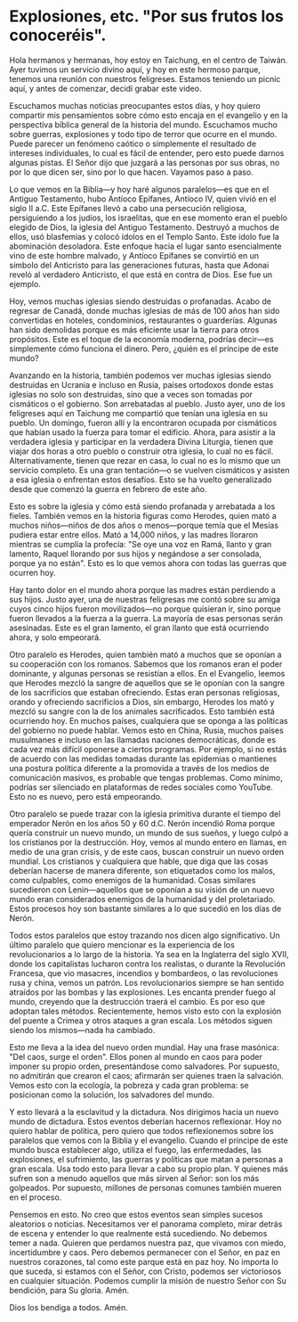 # Explosiones, etc. "Por sus frutos los conoceréis".  

Hola hermanos y hermanas, hoy estoy en Taichung, en el centro de Taiwán. Ayer tuvimos un servicio divino aquí, y hoy en este hermoso parque, tenemos una reunión con nuestros feligreses. Estamos teniendo un picnic aquí, y antes de comenzar, decidí grabar este video.

Escuchamos muchas noticias preocupantes estos días, y hoy quiero compartir mis pensamientos sobre cómo esto encaja en el evangelio y en la perspectiva bíblica general de la historia del mundo. Escuchamos mucho sobre guerras, explosiones y todo tipo de terror que ocurre en el mundo. Puede parecer un fenómeno caótico o simplemente el resultado de intereses individuales, lo cual es fácil de entender, pero esto puede darnos algunas pistas. El Señor dijo que juzgará a las personas por sus obras, no por lo que dicen ser, sino por lo que hacen. Vayamos paso a paso.

Lo que vemos en la Biblia—y hoy haré algunos paralelos—es que en el Antiguo Testamento, hubo Antíoco Epífanes, Antíoco IV, quien vivió en el siglo II a.C. Este Epífanes llevó a cabo una persecución religiosa, persiguiendo a los judíos, los israelitas, que en ese momento eran el pueblo elegido de Dios, la iglesia del Antiguo Testamento. Destruyó a muchos de ellos, usó blasfemias y colocó ídolos en el Templo Santo. Este ídolo fue la abominación desoladora. Este enfoque hacia el lugar santo esencialmente vino de este hombre malvado, y Antíoco Epífanes se convirtió en un símbolo del Anticristo para las generaciones futuras, hasta que Adonai reveló al verdadero Anticristo, el que está en contra de Dios. Ese fue un ejemplo.

Hoy, vemos muchas iglesias siendo destruidas o profanadas. Acabo de regresar de Canadá, donde muchas iglesias de más de 100 años han sido convertidas en hoteles, condominios, restaurantes o guarderías. Algunas han sido demolidas porque es más eficiente usar la tierra para otros propósitos. Este es el toque de la economía moderna, podrías decir—es simplemente cómo funciona el dinero. Pero, ¿quién es el príncipe de este mundo?

Avanzando en la historia, también podemos ver muchas iglesias siendo destruidas en Ucrania e incluso en Rusia, países ortodoxos donde estas iglesias no solo son destruidas, sino que a veces son tomadas por cismáticos o el gobierno. Son arrebatadas al pueblo. Justo ayer, uno de los feligreses aquí en Taichung me compartió que tenían una iglesia en su pueblo. Un domingo, fueron allí y la encontraron ocupada por cismáticos que habían usado la fuerza para tomar el edificio. Ahora, para asistir a la verdadera iglesia y participar en la verdadera Divina Liturgia, tienen que viajar dos horas a otro pueblo o construir otra iglesia, lo cual no es fácil. Alternativamente, tienen que rezar en casa, lo cual no es lo mismo que un servicio completo. Es una gran tentación—o se vuelven cismáticos y asisten a esa iglesia o enfrentan estos desafíos. Esto se ha vuelto generalizado desde que comenzó la guerra en febrero de este año.

Esto es sobre la iglesia y cómo está siendo profanada y arrebatada a los fieles. También vemos en la historia figuras como Herodes, quien mató a muchos niños—niños de dos años o menos—porque temía que el Mesías pudiera estar entre ellos. Mató a 14,000 niños, y las madres lloraron mientras se cumplía la profecía: "Se oye una voz en Ramá, llanto y gran lamento, Raquel llorando por sus hijos y negándose a ser consolada, porque ya no están". Esto es lo que vemos ahora con todas las guerras que ocurren hoy.

Hay tanto dolor en el mundo ahora porque las madres están perdiendo a sus hijos. Justo ayer, una de nuestras feligresas me contó sobre su amiga cuyos cinco hijos fueron movilizados—no porque quisieran ir, sino porque fueron llevados a la fuerza a la guerra. La mayoría de esas personas serán asesinadas. Este es el gran lamento, el gran llanto que está ocurriendo ahora, y solo empeorará.

Otro paralelo es Herodes, quien también mató a muchos que se oponían a su cooperación con los romanos. Sabemos que los romanos eran el poder dominante, y algunas personas se resistían a ellos. En el Evangelio, leemos que Herodes mezcló la sangre de aquellos que se le oponían con la sangre de los sacrificios que estaban ofreciendo. Estas eran personas religiosas, orando y ofreciendo sacrificios a Dios, sin embargo, Herodes los mató y mezcló su sangre con la de los animales sacrificados. Esto también está ocurriendo hoy. En muchos países, cualquiera que se oponga a las políticas del gobierno no puede hablar. Vemos esto en China, Rusia, muchos países musulmanes e incluso en las llamadas naciones democráticas, donde es cada vez más difícil oponerse a ciertos programas. Por ejemplo, si no estás de acuerdo con las medidas tomadas durante las epidemias o mantienes una postura política diferente a la promovida a través de los medios de comunicación masivos, es probable que tengas problemas. Como mínimo, podrías ser silenciado en plataformas de redes sociales como YouTube. Esto no es nuevo, pero está empeorando.

Otro paralelo se puede trazar con la iglesia primitiva durante el tiempo del emperador Nerón en los años 50 y 60 d.C. Nerón incendió Roma porque quería construir un nuevo mundo, un mundo de sus sueños, y luego culpó a los cristianos por la destrucción. Hoy, vemos al mundo entero en llamas, en medio de una gran crisis, y de este caos, buscan construir un nuevo orden mundial. Los cristianos y cualquiera que hable, que diga que las cosas deberían hacerse de manera diferente, son etiquetados como los malos, como culpables, como enemigos de la humanidad. Cosas similares sucedieron con Lenin—aquellos que se oponían a su visión de un nuevo mundo eran considerados enemigos de la humanidad y del proletariado. Estos procesos hoy son bastante similares a lo que sucedió en los días de Nerón.

Todos estos paralelos que estoy trazando nos dicen algo significativo. Un último paralelo que quiero mencionar es la experiencia de los revolucionarios a lo largo de la historia. Ya sea en la Inglaterra del siglo XVII, donde los capitalistas lucharon contra los realistas, o durante la Revolución Francesa, que vio masacres, incendios y bombardeos, o las revoluciones rusa y china, vemos un patrón. Los revolucionarios siempre se han sentido atraídos por las bombas y las explosiones. Les encanta prender fuego al mundo, creyendo que la destrucción traerá el cambio. Es por eso que adoptan tales métodos. Recientemente, hemos visto esto con la explosión del puente a Crimea y otros ataques a gran escala. Los métodos siguen siendo los mismos—nada ha cambiado.

Esto me lleva a la idea del nuevo orden mundial. Hay una frase masónica: "Del caos, surge el orden". Ellos ponen al mundo en caos para poder imponer su propio orden, presentándose como salvadores. Por supuesto, no admitirán que crearon el caos; afirmarán ser quienes traen la salvación. Vemos esto con la ecología, la pobreza y cada gran problema: se posicionan como la solución, los salvadores del mundo.

Y esto llevará a la esclavitud y la dictadura. Nos dirigimos hacia un nuevo mundo de dictadura. Estos eventos deberían hacernos reflexionar. Hoy no quiero hablar de política, pero quiero que todos reflexionemos sobre los paralelos que vemos con la Biblia y el evangelio. Cuando el príncipe de este mundo busca establecer algo, utiliza el fuego, las enfermedades, las explosiones, el sufrimiento, las guerras y políticas que matan a personas a gran escala. Usa todo esto para llevar a cabo su propio plan. Y quienes más sufren son a menudo aquellos que más sirven al Señor: son los más golpeados. Por supuesto, millones de personas comunes también mueren en el proceso.

Pensemos en esto. No creo que estos eventos sean simples sucesos aleatorios o noticias. Necesitamos ver el panorama completo, mirar detrás de escena y entender lo que realmente está sucediendo. No debemos temer a nada. Quieren que perdamos nuestra paz, que vivamos con miedo, incertidumbre y caos. Pero debemos permanecer con el Señor, en paz en nuestros corazones, tal como este parque está en paz hoy. No importa lo que suceda, si estamos con el Señor, con Cristo, podemos ser victoriosos en cualquier situación. Podemos cumplir la misión de nuestro Señor con Su bendición, para Su gloria. Amén.

Dios los bendiga a todos. Amén.

